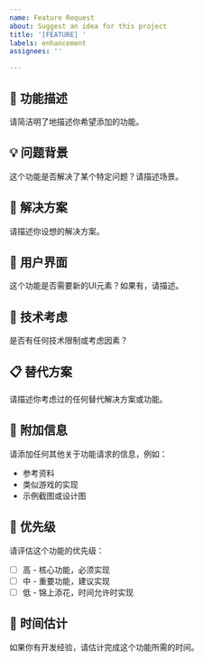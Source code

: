```yaml
---
name: Feature Request
about: Suggest an idea for this project
title: '[FEATURE] '
labels: enhancement
assignees: ''

---
```


## 🚀 功能描述
请简洁明了地描述你希望添加的功能。

## 💡 问题背景
这个功能是否解决了某个特定问题？请描述场景。

## 🎯 解决方案
请描述你设想的解决方案。

## 🎨 用户界面
这个功能是否需要新的UI元素？如果有，请描述。

## 🔧 技术考虑
是否有任何技术限制或考虑因素？

## 📋 替代方案
请描述你考虑过的任何替代解决方案或功能。

## 📝 附加信息
请添加任何其他关于功能请求的信息，例如：

- 参考资料
- 类似游戏的实现
- 示例截图或设计图

## 🎯 优先级
请评估这个功能的优先级：

- [ ] 高 - 核心功能，必须实现
- [ ] 中 - 重要功能，建议实现
- [ ] 低 - 锦上添花，时间允许时实现

## 📅 时间估计
如果你有开发经验，请估计完成这个功能所需的时间。